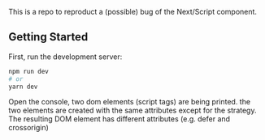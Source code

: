 This is a repo to reproduct a (possible) bug of the Next/Script component.

## Getting Started

First, run the development server:

```bash
npm run dev
# or
yarn dev
```

Open the console, two dom elements (script tags) are being printed. the two elements
are created with the same attributes except for the strategy.  
The resulting DOM element has different attributes (e.g. defer and crossorigin)
